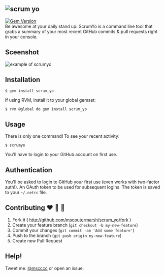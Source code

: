 ![scrum yo](https://raw.githubusercontent.com/mscoutermarsh/scrum_yo/master/scrum_art.png)
----
[![Gem Version](https://badge.fury.io/rb/scrum_yo.png)](http://badge.fury.io/rb/scrum_yo)  
Be awesome at your daily stand up. ScrumYo is a command line tool that grabs a summary of your most recent GitHub commits & pull requests right in your console.

## Sceenshot
![example of scrumyo](https://raw.githubusercontent.com/mscoutermarsh/scrum_yo/master/scrumyo_example.png)

## Installation

    $ gem install scrum_yo
    
If using RVM, install it to your global gemset:

    $ rvm @global do gem install scrum_yo


## Usage

There is only one command! To see your recent activity:

    $ scrumyo

You'll have to login to your GitHub account on first use.
    
## Authentication

You'll be asked to login to GitHub your first use (even works with two-factor auth!). 
An OAuth token to be used for subsequent logins. The token is saved to your ```~/.netrc``` file. 

## Contributing :heart: :purple_heart: :green_heart:

1. Fork it ( http://github.com/mscoutermarsh/scrum_yo/fork )
2. Create your feature branch (`git checkout -b my-new-feature`)
3. Commit your changes (`git commit -am 'Add some feature'`)
4. Push to the branch (`git push origin my-new-feature`)
5. Create new Pull Request

## Help!
Tweet me: [@mscccc](https://twitter.com/mscccc) or open an issue.
